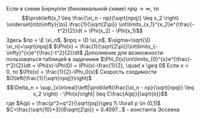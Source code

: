 Если в схеме Бернулли (биномиальной схеме) $npq\to\infty$, то
$$\prob\left(x_1 \leq \frac{\xi_n - np}{\sqrt{npq}} \leq x_2 \right) \underset{n\to\infty}{\to} \frac{1}{\sqrt{2\pi}} \int\limits_{x_1}^{x_2}e^{\frac{-t^2}{2}}dt = \Phi(x_2) - \Phi(x_1)$$
Здесь
$np = \E \xi_n$,
$npq = \D \xi_n$, $\sigma=\sqrt{\D \xi_n}=\sqrt{npq}$
$\Phi(x) = \frac{1}{\sqrt{2\pi}}\int\limits_{-\infty}^{x}e^{\frac{-t^2}{2}}dt$
Дополнение для возможности пользоваться таблицей в задачнике
$\Phi_0(x)\int\limits_{0}^{x}e^{\frac{-t^2}{2}}dt = \Phi(x)-\Phi(0) = \Phi(x)-\frac{1}{2}, \quad x \geq 0$
Если $x<0$, то $\Phi(x) = \frac{1}{2}-\Phi_0(x)$
Скорость сходимости $O\left(\frac{1}{\sqrt{npq}}\right)$
$$\Delta_n = \sup_{x\in\real}\left|\prob\left(\frac{\xi_n - np}{\sqrt{npq}} \leq x_2 \right) - \Phi(x)\right| \leq C\frac{A(p)}{\sqrt{n}}$$
где
$A(p) = \frac{p^2+q^2}{\sqrt{pq}}\geq 1\ \forall p \in (0,1)$
$C=\frac{\sqrt{10}+3}{6\sqrt{2\pi}} = 0.4097...$ - константа Эссеена

